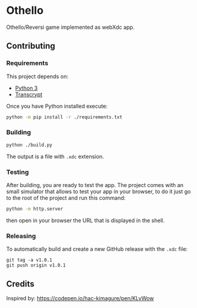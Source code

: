 # Othello

Othello/Reversi game implemented as webXdc app.

## Contributing

### Requirements

This project depends on:
- [Python 3](https://python.org/)
- [Transcrypt](https://www.transcrypt.org/)

Once you have Python installed execute:

```sh
python -m pip install -r ./requirements.txt
```

### Building

```sh
python ./build.py
```

The output is a file with `.xdc` extension.

### Testing

After building, you are ready to test the app. The project comes with an
small simulator that allows to test your app in your browser, to do it
just go to the root of the project and run this command:

```sh
python -m http.server
```

then open in your browser the URL that is displayed in the shell.

### Releasing

To automatically build and create a new GitHub release with the `.xdc` file:

```
git tag -a v1.0.1
git push origin v1.0.1
```

## Credits

Inspired by: https://codepen.io/hac-kimagure/pen/KLyWow
